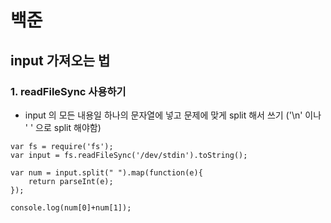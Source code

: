 # 백준

## input 가져오는 법

### 1. readFileSync 사용하기
- input 의 모든 내용일 하나의 문자열에 넣고 문제에 맞게 split 해서 쓰기 ('\n' 이나 ' ' 으로 split 해야함)
```
var fs = require('fs'); 
var input = fs.readFileSync('/dev/stdin').toString();

var num = input.split(" ").map(function(e){
    return parseInt(e);
});

console.log(num[0]+num[1]);
```
